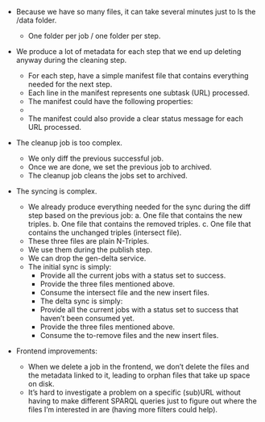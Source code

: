 - Because we have so many files, it can take several minutes just to ls the /data folder.

  - One folder per job / one folder per step.

- We produce a lot of metadata for each step that we end up deleting anyway during the cleaning step.

  - For each step, have a simple manifest file that contains everything needed for the next step.
  - Each line in the manifest represents one subtask (URL) processed.
  - The manifest could have the following properties:
  - <url-processed> <created-date> <modified-date> <status> <statusMessage> <outputFilePath>
  - The manifest could also provide a clear status message for each URL processed.

- The cleanup job is too complex.

  - We only diff the previous successful job.
  - Once we are done, we set the previous job to archived.
  - The cleanup job cleans the jobs set to archived.

- The syncing is complex.

  - We already produce everything needed for the sync during the diff step based on the previous job:
    a. One file that contains the new triples.
    b. One file that contains the removed triples.
    c. One file that contains the unchanged triples (intersect file).
  - These three files are plain N-Triples.
  - We use them during the publish step.
  - We can drop the gen-delta service.
  - The initial sync is simply:
    - Provide all the current jobs with a status set to success.
    - Provide the three files mentioned above.
    - Consume the intersect file and the new insert files.
    - The delta sync is simply:
    - Provide all the current jobs with a status set to success that haven’t been consumed yet.
    - Provide the three files mentioned above.
    - Consume the to-remove files and the new insert files.

- Frontend improvements:

  - When we delete a job in the frontend, we don’t delete the files and the metadata linked to it, leading to orphan files that take up space on disk.
  - It’s hard to investigate a problem on a specific (sub)URL without having to make different SPARQL queries just to figure out where the files I’m interested in are (having more filters could help).
